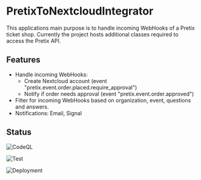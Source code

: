 # PretixToNextcloudIntegrator
This applications main purpose is to handle incoming WebHooks of a Pretix ticket shop.
Currently the project hosts additional classes required to access the Pretix API.

## Features
* Handle incoming WebHooks:
  * Create Nextcloud account (event "pretix.event.order.placed.require_approval")
  * Notify if order needs approval (event "pretix.event.order.approved")
* Filter for incoming WebHooks based on organization, event, questions and answers.
* Notifications: Email, Signal

## Status

![CodeQL](https://github.com/derBobby/p2nc-integrator/actions/workflows/codeql.yml/badge.svg)

![Test](https://github.com/derBobby/p2nc-integrator/actions/workflows/test-and-publish.yml/badge.svg)

![Deployment](https://github.com/derBobby/p2nc-integrator/actions/workflows/deploy-staging.yml/badge.svg)
